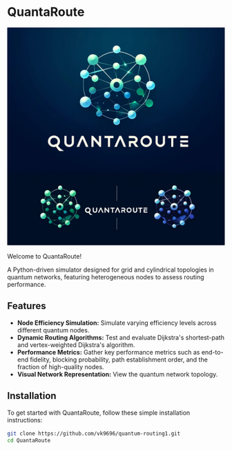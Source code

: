 # QuantaRoute

![QuantaRoute Logo](doc/QuantRoute.png)

Welcome to QuantaRoute!

A Python-driven simulator designed for grid and cylindrical topologies in quantum networks, featuring heterogeneous nodes to assess routing performance.

## Features

- **Node Efficiency Simulation:** Simulate varying efficiency levels across different quantum nodes.
- **Dynamic Routing Algorithms:** Test and evaluate Dijkstra's shortest-path and vertex-weighted Dijkstra's algorithm.
- **Performance Metrics:** Gather key performance metrics such as end-to-end fidelity, blocking probability, path establishment order, and the fraction of high-quality nodes.
- **Visual Network Representation:** View the quantum network topology.
  
## Installation

To get started with QuantaRoute, follow these simple installation instructions:

```bash
git clone https://github.com/vk9696/quantum-routing1.git
cd QuantaRoute
